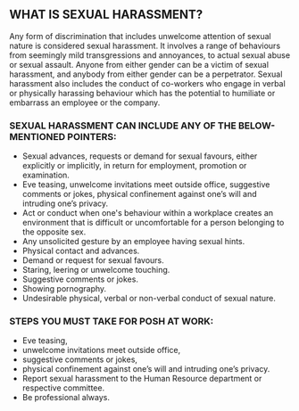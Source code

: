 ## WHAT IS SEXUAL HARASSMENT?
Any form of discrimination that includes unwelcome attention of sexual nature is considered sexual harassment. It involves a range of behaviours from seemingly mild transgressions and annoyances, to actual sexual abuse or sexual assault. Anyone from either gender can be a victim of sexual harassment, and anybody from either gender can be a perpetrator.
Sexual harassment also includes the conduct of co-workers who engage in verbal or physically harassing behaviour which has the potential to humiliate or embarrass an employee or the company.

### SEXUAL HARASSMENT CAN INCLUDE ANY OF THE BELOW-MENTIONED POINTERS:
* Sexual advances, requests or demand for sexual favours, either explicitly or implicitly, in return for employment, promotion or examination.
* Eve teasing, unwelcome invitations meet outside office, suggestive comments or jokes, physical confinement against one’s will and intruding one’s privacy.
* Act or conduct when one's behaviour within a workplace creates an environment that is difficult or uncomfortable for a person belonging to the opposite sex.
* Any unsolicited gesture by an employee having sexual hints.
* Physical contact and advances.
* Demand or request for sexual favours.
* Staring, leering or unwelcome touching.
* Suggestive comments or jokes.
* Showing pornography.
* Undesirable physical, verbal or non-verbal conduct of sexual nature.
### STEPS YOU MUST TAKE FOR POSH AT WORK:
* Eve teasing,
* unwelcome invitations meet outside office,
* suggestive comments or jokes,
* physical confinement against one’s will and intruding one’s privacy.
* Report sexual harassment to the Human Resource department or respective committee.
* Be professional always.
